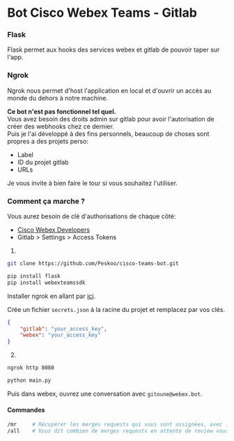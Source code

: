 # Bot Cisco Webex Teams - Gitlab


### Flask
Flask permet aux hooks des services webex et gitlab de pouvoir taper sur l'app.

### Ngrok
Ngrok nous permet d'host l'application en local et d'ouvrir un accès au monde du dehors à notre machine.  

**Ce bot n'est pas fonctionnel tel quel.**  
Vous avez besoin des droits admin sur gitlab pour avoir l'autorisation de créer des webhooks chez ce dernier.  
Puis je l'ai développé à des fins personnels, beaucoup de choses sont propres a des projets perso:
- Label
- ID du projet gitlab
- URLs

Je vous invite à bien faire le tour si vous souhaitez l'utiliser.

### Comment ça marche ?

Vous aurez besoin de clé d'authorisations de chaque côté:
- [Cisco Webex Developers](https://developer.webex.com/)
- Gitlab > Settings > Access Tokens

1.
```bash
git clone https://github.com/Peskoo/cisco-teams-bot.git
```
```bash
pip install flask
pip install webexteamssdk
```
Installer ngrok en allant par [ici](https://ngrok.com/).

Crée un fichier `secrets.json` à la racine du projet et remplacez par vos clés.
```json
{
    "gitlab": "your_access_key",
    "webex": "your_access_key"
}
```
2.
```bash
ngrok http 8080
```
```bash
python main.py
```
Puis dans webex, ouvrez une conversation avec `gitoune@webex.bot`.

#### Commandes
```bash
/mr     # Récupérer les merges requests qui vous sont assignées, avec le label 'For Review'
/all    # Vous dit combien de merges requests en attente de review vous sont assignées.
```
